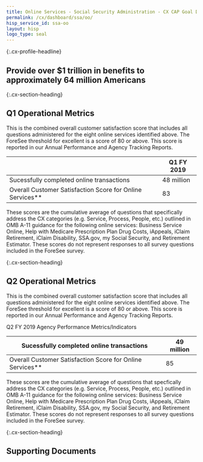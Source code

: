 ```yaml
---
title: Online Services - Social Security Administration - CX CAP Goal Dashboard
permalink: /cx/dashboard/ssa/oo/
hisp_service_id: ssa-oo
layout: hisp
logo_type: seal
---
```


{:.cx-profile-headline}
## Provide over $1 trillion in benefits to approximately 64 million Americans

{:.cx-section-heading}

## Q1 Operational Metrics

This is the combined overall customer satisfaction score that includes all questions administered for the eight online services identified above.  The ForeSee threshold for excellent is a score of 80 or above. This score is reported in our Annual Performance and Agency Tracking Reports. 

|                                                           |   |   | Q1 FY 2019 |
|-----------------------------------------------------------|---|---|------------|
| Sucessfully completed online transactions                 |   |   | 48 million |
| Overall Customer Satisfaction Score for Online Services** |   |   | 83         |

These scores are the cumulative average of questions that specifically address the CX categories (e.g. Service, Process, People, etc.) outlined in OMB A-11 guidance for the following online services: Business Service Online, Help with Medicare Prescription Plan Drug Costs, iAppeals, iClaim Retirement, iClaim Disability, SSA.gov, my Social Security, and Retirement Estimator.  These scores do not represent responses to all survey questions included in the ForeSee survey.

{:.cx-section-heading}

## Q2 Operational Metrics

This is the combined overall customer satisfaction score that includes all questions administered for the eight online services identified above.  The ForeSee threshold for excellent is a score of 80 or above. This score is reported in our Annual Performance and Agency Tracking Reports.

Q2 FY 2019 Agency Performance Metrics/Indicators

| Sucessfully completed online transactions                 | 49 million |
|-----------------------------------------------------------|------------|
| Overall Customer Satisfaction Score for Online Services** | 85         |

These scores are the cumulative average of questions that specfically address the CX categories (e.g. Service, Process, People, etc.) outlined in OMB A-11 guidance for the following online services: Business Service Online, Help with Medicare Prescription Plan Drug Costs, iAppeals, iClaim Retirement, iClaim Disability, SSA.gov, my Social Security, and Retirement Estimator.  These scores do not represent responses to all survey questions included in the ForeSee survey.

{:.cx-section-heading}
## Supporting Documents
